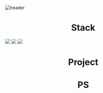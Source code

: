 ![header](https://capsule-render.vercel.app/api?type=waving&color=gradient&customColorList=6&height=250&section=header&text=Hyundong&nbsp;Sung&animation=fadeIn&20render&fontSize=60)


# <div align="center"> Stack </div>
<img src="https://img.shields.io/badge/Java-6DB33F?style=for-the-badge&logo=Java&logoColor=white">
<img src="https://img.shields.io/badge/-A8B9CC?style=for-the-badge&logo=C&logoColor=white">
<img src="https://img.shields.io/badge/-#3776AB?style=for-the-badge&logo=C&logoColor=white">

# <div align="center"> Project </div>

# <div align="center"> PS </div>

